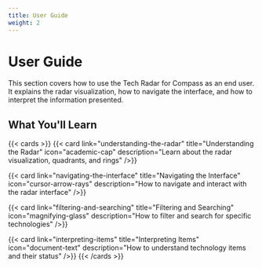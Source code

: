 ```yaml
---
title: User Guide
weight: 2
---
```


# User Guide

This section covers how to use the Tech Radar for Compass as an end user. It explains the radar visualization, how to navigate the interface, and how to interpret the information presented.

## What You'll Learn

{{< cards >}}
{{< card link="understanding-the-radar" title="Understanding the Radar" icon="academic-cap" description="Learn about the radar visualization, quadrants, and rings" />}}

{{< card link="navigating-the-interface" title="Navigating the Interface" icon="cursor-arrow-rays" description="How to navigate and interact with the radar interface" />}}

{{< card link="filtering-and-searching" title="Filtering and Searching" icon="magnifying-glass" description="How to filter and search for specific technologies" />}}

{{< card link="interpreting-items" title="Interpreting Items" icon="document-text" description="How to understand technology items and their status" />}}
{{< /cards >}} 